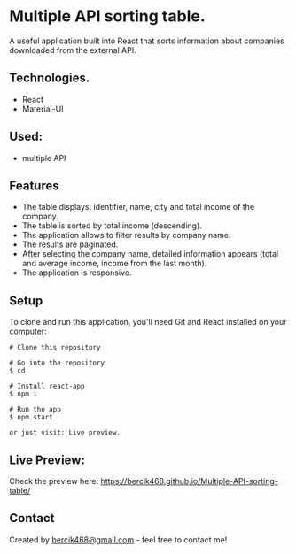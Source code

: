 # Multiple API sorting table.

A useful application built into React that sorts information about companies downloaded from the external API.

## Technologies.

- React
- Material-UI

## Used:

- multiple API

## Features

- The table displays: identifier, name, city and total income of the company.
- The table is sorted by total income (descending).
- The application allows to filter results by company name.
- The results are paginated.
- After selecting the company name, detailed information appears (total and average income, income from the last month).
- The application is responsive.

## Setup

To clone and run this application, you'll need Git and React installed on your computer:

```
# Clone this repository

# Go into the repository
$ cd

# Install react-app
$ npm i

# Run the app
$ npm start

or just visit: Live preview.
```

## Live Preview:

Check the preview here: https://bercik468.github.io/Multiple-API-sorting-table/

## Contact

Created by bercik468@gmail.com - feel free to contact me!
